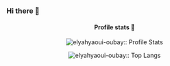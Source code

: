 ### Hi there 👋

<h4 align="center">Profile stats 🎹</h4>
<p align="center"><img src="https://github-readme-stats.vercel.app/api?username=elyahyaoui-oubay&show_icons=true&theme=synthwave" alt="elyahyaoui-oubay:: Profile Stats" /></p>

<p align="center"><img src="https://github-readme-stats.vercel.app/api/top-langs/?username=elyahyaoui-oubay&langs_count=10&theme=tokyonight&layout=compact" alt="elyahyaoui-oubay:: Top Langs" /></p>
